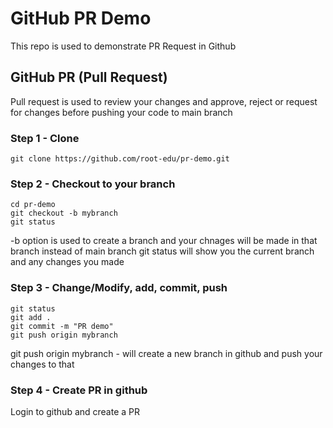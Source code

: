 # GitHub PR Demo
This repo is used to demonstrate PR Request in Github

## GitHub PR (Pull Request)
Pull request is used to review your changes and approve, reject or request for changes before pushing your code to main branch

### Step 1 - Clone
```
git clone https://github.com/root-edu/pr-demo.git
```
### Step 2 - Checkout to your branch
```
cd pr-demo
git checkout -b mybranch
git status
```
-b option is used to create a branch and your chnages will be made in that branch instead of main branch
git status will show you the current branch and any changes you made

### Step 3 - Change/Modify, add, commit, push
```
git status
git add .
git commit -m "PR demo"
git push origin mybranch 
```
git push origin mybranch - will create a new branch in github and push your changes to that

### Step 4 - Create PR in github
Login to github and create a PR


